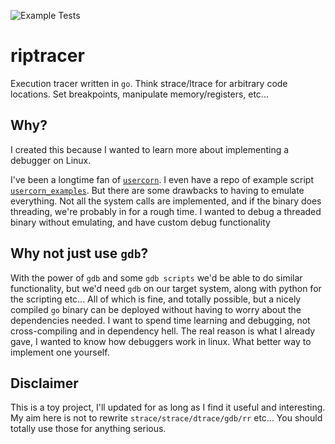 ![Example Tests](https://github.com/caesurus/riptracer/actions/workflows/examples.yaml/badge.svg)


# riptracer

Execution tracer written in `go`. Think strace/ltrace for arbitrary code locations. Set breakpoints, manipulate memory/registers, etc...

## Why?

I created this because I wanted to learn more about implementing a debugger on Linux. 

I've been a longtime fan of [`usercorn`](https://github.com/lunixbochs/usercorn). I even have a repo of example script [`usercorn_examples`](https://github.com/Caesurus/usercorn_examples). But there are some drawbacks to having to emulate everything. Not all the system calls are implemented, and if the binary does threading, we're probably in for a rough time. I wanted to debug a threaded binary without emulating, and have custom debug functionality

## Why not just use `gdb`?

With the power of `gdb` and some `gdb scripts` we'd be able to do similar functionality, but we'd need `gdb` on our target system, along with python for the scripting etc... All of which is fine, and totally possible, but a nicely compiled `go` binary can be deployed without having to worry about the dependencies needed. I want to spend time learning and debugging, not cross-compiling and in dependency hell. The real reason is what I already gave, I wanted to know how debuggers work in linux. What better way to implement one yourself.

## Disclaimer

This is a toy project, I'll updated for as long as I find it useful and interesting. My aim here is not to rewrite `strace/strace/dtrace/gdb/rr` etc... You should totally use those for anything serious. 

